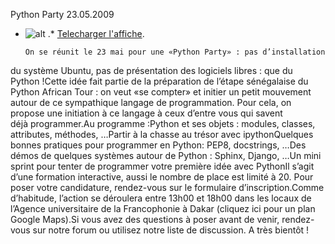 
 Python Party 23.05.2009
* ![alt](https://raw.github.com/Dakarlug/site-datas/master/datas/python-party23-05-09.png "") .*  [Telecharger l'affiche](https://raw.github.com/Dakarlug/site-datas/master/datas/python-party23-05-09.pdf "").
    
      On se réunit le 23 mai pour une «Python Party» : pas d’installation
du système Ubuntu, pas de présentation des logiciels libres : que du Python !Cette idée fait partie de la préparation de l’étape sénégalaise du Python African Tour
: on veut «se compter» et initier un petit mouvement autour de ce
sympathique langage de programmation. Pour cela, on propose une
initiation à ce langage à ceux d’entre vous qui savent déjà programmer.Au programme :Python et ses objets : modules, classes, attributes, méthodes, …Partir à la chasse au trésor avec ipythonQuelques bonnes pratiques pour programmer en Python: PEP8, docstrings, …Des démos de quelques systèmes autour de Python : Sphinx, Django, …Un mini sprint pour tenter de programmer votre première idée avec PythonIl s’agit d’une formation interactive, aussi le nombre de place est limité à 20. Pour poser votre candidature, rendez-vous sur le formulaire d’inscription.Comme d’habitude, l’action se déroulera entre 13h00 et 18h00 dans
les locaux de l’Agence universitaire de la Francophonie à Dakar (cliquez ici pour un plan Google Maps).Si vous avez des questions à poser avant de venir, rendez-vous sur notre forum ou utilisez notre liste de discussion. A très bientôt !
    
    
    



    



    



    



    



    



 
    
     